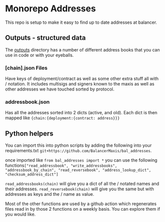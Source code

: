 # Monorepo Addresses

This repo is setup to make it easy to find up to date addresses at balancer.

## Outputs - structured data
The [outputs](./outputs) directory has a number of different address books that you can use in code or with your eyeballs.

### [chain].json Files 
Have keys of deployment/contract as well as some other extra stuff all with / notation.  It includes multisigs and signers known to the maxis as well as other addresses we have touched sorted by protocol.

### addressbook.json
Has all the addresses sorted into 2 dicts (active, and old).  Each dict is then mapped like `{chain:{deployment:{contract: address}}}`


## Python helpers
You can import this into python scripts by adding the following into your requirements.txt `git+https://github.com/BalancerMaxis/bal_addresses`.

once imported like `from bal_addresses import *`  you can use the following functions`["read_addressbook", "write_addressbooks", "addressbook_by_chain", "read_reversebook", "address_lookup_dict", "checksum_address_dict"]`

`read_addressbooks(chain)` will give you a dict of all the / notated names and their addresses.
`read_reversebook(chain)` will give you the same but with addresses as keys and the / name as value.

Most of the other functions are used by a github action which regenerates files read in by those 2 functions on a weekly basis.  You can explore them if you would like.

